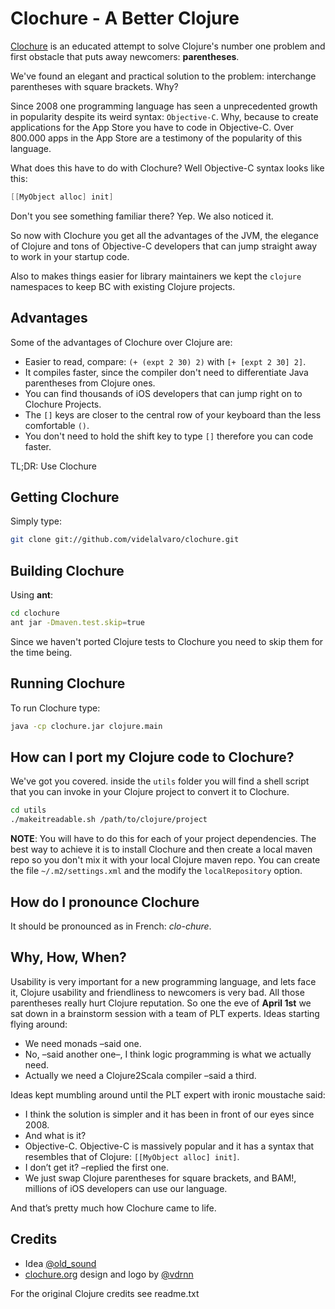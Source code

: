 # Clochure - A Better Clojure #

[Clochure](http://clochure.org) is an educated attempt to solve Clojure's number one problem and first obstacle that puts away newcomers: **parentheses**.

We've found an elegant and practical solution to the problem: interchange parentheses with square brackets. Why?

Since 2008 one programming language has seen a unprecedented growth in popularity despite its weird syntax: `Objective-C`. Why, because to create applications for the App Store you have to code in Objective-C. Over 800.000 apps in the App Store are a testimony of the popularity of this language.

What does this have to do with Clochure? Well Objective-C syntax looks like this:

```objective-c
[[MyObject alloc] init]
```

Don't you see something familiar there? Yep. We also noticed it.

So now with Clochure you get all the advantages of the JVM, the elegance of Clojure and tons of Objective-C developers that can jump straight away to work in your startup code.

Also to makes things easier for library maintainers we kept the `clojure` namespaces to keep BC with existing Clojure projects.

## Advantages

Some of the advantages of Clochure over Clojure are:

- Easier to read, compare: `(+ (expt 2 30) 2)` with `[+ [expt 2 30] 2]`.
- It compiles faster, since the compiler don't need to differentiate Java parentheses from Clojure ones.
- You can find thousands of iOS developers that can jump right on to Clochure Projects.
- The `[]` keys are closer to the central row of your keyboard than the less comfortable `()`.
- You don't need to hold the shift key to type `[]` therefore you can code faster.

TL;DR: Use Clochure

## Getting Clochure

Simply type:

```bash
git clone git://github.com/videlalvaro/clochure.git
```


## Building Clochure

Using **ant**:

```bash
cd clochure
ant jar -Dmaven.test.skip=true
```

Since we haven't ported Clojure tests to Clochure you need to skip them for the time being.

## Running Clochure ##

To run Clochure type:

```bash
java -cp clochure.jar clojure.main
```

## How can I port my Clojure code to Clochure?

We've got you covered. inside the `utils` folder you will find a shell script that you can invoke in your Clojure project to convert it to Clochure.

```bash
cd utils
./makeitreadable.sh /path/to/clojure/project
```

**NOTE**: You will have to do this for each of your project dependencies. The best way to achieve it is to install Clochure and then create a local maven repo so you don't mix it with your local Clojure maven repo. You can create the file `~/.m2/settings.xml` and the modify the `localRepository` option.

## How do I pronounce Clochure

It should be pronounced as in French: _clo-chure_.

## Why, How, When? ##

Usability is very important for a new programming language, and lets face it, Clojure usability and friendliness to newcomers is very bad. All those parentheses really hurt Clojure reputation. So one the eve of **April 1st** we sat down in a brainstorm session with a team of PLT experts. Ideas starting flying around:

- We need monads –said one.
- No, –said another one–, I think logic programming is what we actually need.
- Actually we need a Clojure2Scala compiler –said a third.

Ideas kept mumbling around until the PLT expert with ironic moustache said:

- I think the solution is simpler and it has been in front of our eyes since 2008.
- And what is it?
- Objective-C. Objective-C is massively popular and it has a syntax that resembles that of Clojure: `[[MyObject alloc] init]`.
- I don’t get it? –replied the first one.
- We just swap Clojure parentheses for square brackets, and BAM!, millions of iOS developers can use our language.

And that’s pretty much how Clochure came to life.

## Credits ##

- Idea [@old_sound](https://twitter.com/old_sound/)
- [clochure.org](http://clochure.org) design and logo by [@vdrnn](https://twitter.com/vdrnn/)

For the original Clojure credits see readme.txt
